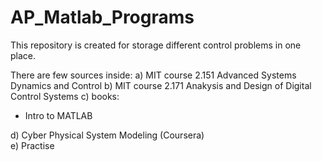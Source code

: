 # AP_Matlab_Programs

This repository is created for storage different control problems in one place.

There are few sources inside:
a) MIT course 2.151 Advanced Systems Dynamics and Control
b) MIT course 2.171 Anakysis and Design of Digital Control Systems
c) books:
- Intro to MATLAB

d) Cyber Physical System Modeling (Coursera)   
e) Practise

